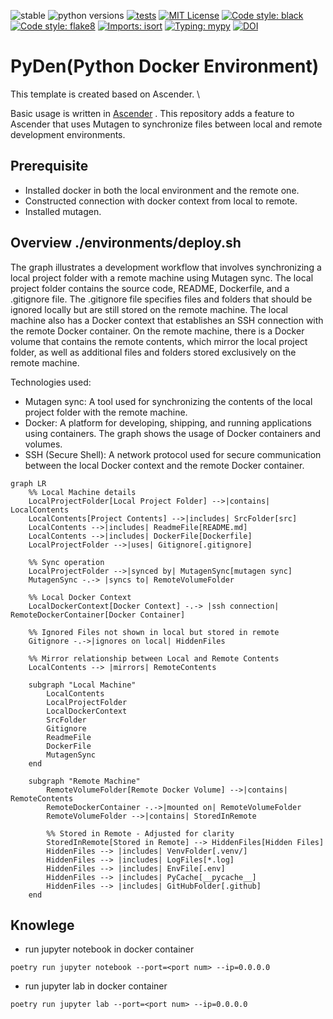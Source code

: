 ![stable](https://img.shields.io/badge/stable-v0.1.3-blue)
![python versions](https://img.shields.io/badge/python-3.8%20%7C%203.9-blue)
[![tests](https://github.com/cvpaperchallenge/Ascender/actions/workflows/lint-and-test.yaml/badge.svg)](https://github.com/cvpaperchallenge/Ascender/actions/workflows/lint-and-test.yaml)
[![MIT License](https://img.shields.io/github/license/cvpaperchallenge/Ascender?color=green)](LICENSE)
[![Code style: black](https://img.shields.io/badge/code%20style-black-000000.svg)](https://github.com/psf/black)
[![Code style: flake8](https://img.shields.io/badge/code%20style-flake8-black)](https://github.com/PyCQA/flake8)
[![Imports: isort](https://img.shields.io/badge/%20imports-isort-%231674b1?style=flat&labelColor=ef8336)](https://pycqa.github.io/isort/)
[![Typing: mypy](https://img.shields.io/badge/typing-mypy-blue)](https://github.com/python/mypy)
[![DOI](https://zenodo.org/badge/466620310.svg)](https://zenodo.org/badge/latestdoi/466620310)

# PyDen(Python Docker Environment)
This template is created based on Ascender. \

Basic usage is written in [Ascender](https://github.com/cvpaperchallenge/Ascender) .
This repository adds a feature to Ascender that uses Mutagen to synchronize files between local and remote development environments.

## Prerequisite
- Installed docker in both the local environment and the remote one.
- Constructed connection with docker context from local to remote.
- Installed mutagen.


## Overview ./environments/deploy.sh
The graph illustrates a development workflow that involves synchronizing a local project folder with a remote machine using Mutagen sync. The local project folder contains the source code, README, Dockerfile, and a .gitignore file. The .gitignore file specifies files and folders that should be ignored locally but are still stored on the remote machine. The local machine also has a Docker context that establishes an SSH connection with the remote Docker container. On the remote machine, there is a Docker volume that contains the remote contents, which mirror the local project folder, as well as additional files and folders stored exclusively on the remote machine.

Technologies used:
- Mutagen sync: A tool used for synchronizing the contents of the local project folder with the remote machine.
- Docker: A platform for developing, shipping, and running applications using containers. The graph shows the usage of Docker containers and volumes.
- SSH (Secure Shell): A network protocol used for secure communication between the local Docker context and the remote Docker container.


```mermaid
graph LR
    %% Local Machine details
    LocalProjectFolder[Local Project Folder] -->|contains| LocalContents
    LocalContents[Project Contents] -->|includes| SrcFolder[src]
    LocalContents -->|includes| ReadmeFile[README.md]
    LocalContents -->|includes| DockerFile[Dockerfile]
    LocalProjectFolder -->|uses| Gitignore[.gitignore]

    %% Sync operation
    LocalProjectFolder -->|synced by| MutagenSync[mutagen sync]
    MutagenSync -.-> |syncs to| RemoteVolumeFolder

    %% Local Docker Context
    LocalDockerContext[Docker Context] -.-> |ssh connection| RemoteDockerContainer[Docker Container]

    %% Ignored Files not shown in local but stored in remote
    Gitignore -.->|ignores on local| HiddenFiles

    %% Mirror relationship between Local and Remote Contents
    LocalContents --> |mirrors| RemoteContents

    subgraph "Local Machine"
        LocalContents
        LocalProjectFolder
        LocalDockerContext
        SrcFolder
        Gitignore
        ReadmeFile
        DockerFile
        MutagenSync
    end

    subgraph "Remote Machine"
        RemoteVolumeFolder[Remote Docker Volume] -->|contains| RemoteContents
        RemoteDockerContainer -.->|mounted on| RemoteVolumeFolder
        RemoteVolumeFolder -->|contains| StoredInRemote

        %% Stored in Remote - Adjusted for clarity
        StoredInRemote[Stored in Remote] --> HiddenFiles[Hidden Files]
        HiddenFiles --> |includes| VenvFolder[.venv/]
        HiddenFiles --> |includes| LogFiles[*.log]
        HiddenFiles --> |includes| EnvFile[.env]
        HiddenFiles --> |includes| PyCache[__pycache__]
        HiddenFiles --> |includes| GitHubFolder[.github]
    end

```

## Knowlege
- run jupyter notebook in docker container
```
poetry run jupyter notebook --port=<port num> --ip=0.0.0.0
```
- run jupyter lab in docker container
```
poetry run jupyter lab --port=<port num> --ip=0.0.0.0
```



